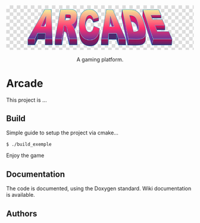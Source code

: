 <p align="center">
  <a>
    <img alt="Arcade Logo" src="./arcade_logo.jpg"/>
  </a>
  <p align="center">A gaming platform.</p>
</p>

# Arcade

This project is ...

## Build

Simple guide to setup the project via cmake...

```
$ ./build_exemple
```

Enjoy the game

## Documentation

The code is documented, using the Doxygen standard.
Wiki documentation is available.

## Authors
